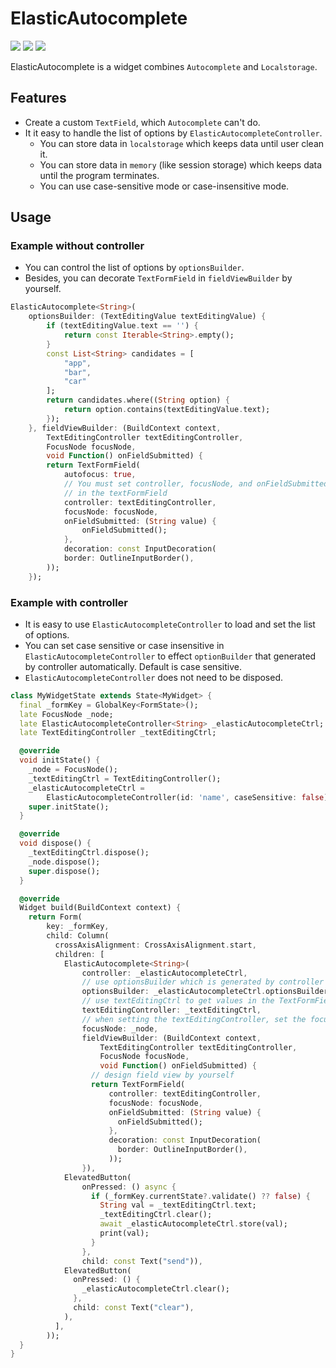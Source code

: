 # ElasticAutocomplete

![](https://img.shields.io/github/license/liao2000/flutter_elastic_autocomplete?style=flat-square) ![](https://img.shields.io/github/issues/liao2000/flutter_elastic_autocomplete?color=orange&style=flat-square) ![](https://img.shields.io/github/stars/liao2000/flutter_elastic_autocomplete?color=blue&logo=github&style=flat-square)

ElasticAutocomplete is a widget combines `Autocomplete` and `Localstorage`.

## Features

+ Create a custom `TextField`, which `Autocomplete` can't do.
+ It it easy to handle the list of options by `ElasticAutocompleteController`.
    + You can store data in `localstorage` which keeps data until user clean it.
    + You can store data in `memory` (like session storage) which keeps data until the program terminates.
    + You can use case-sensitive mode or case-insensitive mode.

## Usage

### Example without controller

+ You can control the list of options by `optionsBuilder`.
+ Besides, you can decorate `TextFormField` in `fieldViewBuilder` by yourself.

```dart
ElasticAutocomplete<String>(
    optionsBuilder: (TextEditingValue textEditingValue) {
        if (textEditingValue.text == '') {
            return const Iterable<String>.empty();
        }
        const List<String> candidates = [
            "app",
            "bar",
            "car"
        ];
        return candidates.where((String option) {
            return option.contains(textEditingValue.text);
        });
    }, fieldViewBuilder: (BuildContext context,
        TextEditingController textEditingController,
        FocusNode focusNode,
        void Function() onFieldSubmitted) {
        return TextFormField(
            autofocus: true,
            // You must set controller, focusNode, and onFieldSubmitted 
            // in the textFormField
            controller: textEditingController,
            focusNode: focusNode,
            onFieldSubmitted: (String value) {
                onFieldSubmitted();
            },
            decoration: const InputDecoration(
            border: OutlineInputBorder(),
        ));
    });
```

### Example with controller

+ It is easy to use `ElasticAutocompleteController` to load and set the list of options.
+ You can set case sensitive or case insensitive in `ElasticAutocompleteController` to effect `optionBuilder` that generated by controller automatically. Default is case sensitive.
+ `ElasticAutocompleteController` does not need to be disposed.

```dart
class MyWidgetState extends State<MyWidget> {
  final _formKey = GlobalKey<FormState>();
  late FocusNode _node;
  late ElasticAutocompleteController<String> _elasticAutocompleteCtrl;
  late TextEditingController _textEditingCtrl;

  @override
  void initState() {
    _node = FocusNode();
    _textEditingCtrl = TextEditingController();
    _elasticAutocompleteCtrl =
        ElasticAutocompleteController(id: 'name', caseSensitive: false);
    super.initState();
  }

  @override
  void dispose() {
    _textEditingCtrl.dispose();
    _node.dispose();
    super.dispose();
  }

  @override
  Widget build(BuildContext context) {
    return Form(
        key: _formKey,
        child: Column(
          crossAxisAlignment: CrossAxisAlignment.start,
          children: [
            ElasticAutocomplete<String>(
                controller: _elasticAutocompleteCtrl,
                // use optionsBuilder which is generated by controller
                optionsBuilder: _elasticAutocompleteCtrl.optionsBuilder,
                // use textEditingCtrl to get values in the TextFormField.
                textEditingController: _textEditingCtrl,
                // when setting the textEditingController, set the focusNode simultaneously.
                focusNode: _node,
                fieldViewBuilder: (BuildContext context,
                    TextEditingController textEditingController,
                    FocusNode focusNode,
                    void Function() onFieldSubmitted) {
                  // design field view by yourself
                  return TextFormField(
                      controller: textEditingController,
                      focusNode: focusNode,
                      onFieldSubmitted: (String value) {
                        onFieldSubmitted();
                      },
                      decoration: const InputDecoration(
                        border: OutlineInputBorder(),
                      ));
                }),
            ElevatedButton(
                onPressed: () async {
                  if (_formKey.currentState?.validate() ?? false) {
                    String val = _textEditingCtrl.text;
                    _textEditingCtrl.clear();
                    await _elasticAutocompleteCtrl.store(val);
                    print(val);
                  }
                },
                child: const Text("send")),
            ElevatedButton(
              onPressed: () {
                _elasticAutocompleteCtrl.clear();
              },
              child: const Text("clear"),
            ),
          ],
        ));
  }
}
```

